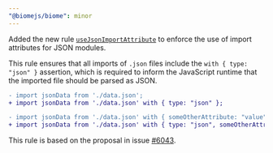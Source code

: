 ```yaml
---
"@biomejs/biome": minor
---
```


Added the new rule [`useJsonImportAttribute`](https://biomejs.dev/linter/rules/use-json-import-attribute) to enforce the use of import attributes for JSON modules.

This rule ensures that all imports of `.json` files include the `with { type: "json" }` assertion, which is required to inform the JavaScript runtime that the imported file should be parsed as JSON.

```diff
- import jsonData from './data.json';
+ import jsonData from './data.json' with { type: "json" };
```

```diff
- import jsonData from './data.json' with { someOtherAttribute: "value" };
+ import jsonData from './data.json' with { type: "json", someOtherAttribute: "value" };
```

This rule is based on the proposal in issue [#6043](https://github.com/biomejs/biome/issues/6043).
